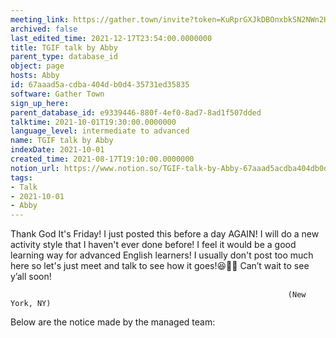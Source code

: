 ```yaml
---
meeting_link: https://gather.town/invite?token=KuRprGXJkDBOnxbkSN2NWn2HuHjwl9GJ
archived: false
last_edited_time: 2021-12-17T23:54:00.0000000
title: TGIF talk by Abby
parent_type: database_id
object: page
hosts: Abby
id: 67aaad5a-cdba-404d-b0d4-35731ed35835
software: Gather Town
sign_up_here: 
parent_database_id: e9339446-880f-4ef0-8ad7-8ad1f507dded
talktime: 2021-10-01T19:30:00.0000000
language_level: intermediate to advanced
name: TGIF talk by Abby
indexDate: 2021-10-01
created_time: 2021-08-17T19:10:00.0000000
notion_url: https://www.notion.so/TGIF-talk-by-Abby-67aaad5acdba404db0d435731ed35835
tags:
- Talk
- 2021-10-01
- Abby
---
```


Thank God It's Friday! I just posted this before a day AGAIN!
I will do a new activity style that I haven't ever done before! I feel it would be a good learning way for advanced English learners!
I usually don't post too much here so let's just meet and talk to see how it goes!😆👍🏻
Can’t wait to see y’all soon!


                                                                  (New York, NY)
                                                  



Below are the notice made by the managed team:


